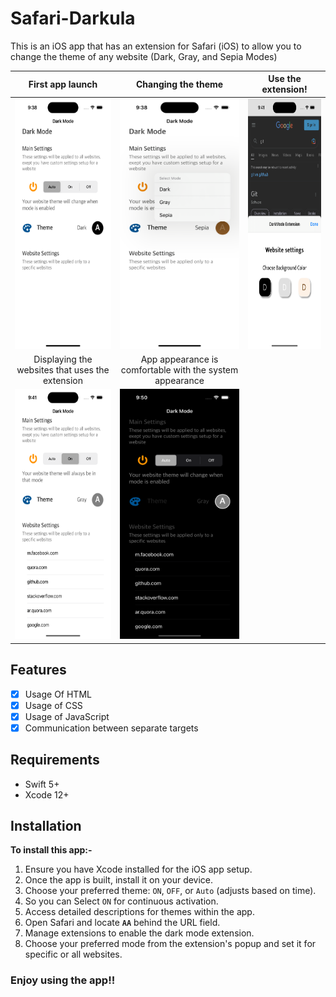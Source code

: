 # Safari-Darkula
This is an iOS app that has an extension for Safari (iOS) to allow you to change the theme of any website (Dark, Gray, and Sepia Modes)

First app launch                                       | Changing the theme                                     | Use the extension!
:-----------------------------------------------------:|:------------------------------------------------------:|:----------------------------------------------------------------:
<img alt="Image 1" src="images/1.png" width="200" height="400" /> | <img alt="Image 2" src="images/2.png" width="200" height="400" /> | <img alt="Image 3" src="images/3.png" width="200" height="400" />
Displaying the websites that uses the extension                   | App appearance is comfortable with the system appearance
<img alt="Image 4" src="images/4.png" width="200" height="400" /> | <img alt="Image 5" src="images/5.png" width="200" height="400" />


## Features
- [x] Usage Of HTML
- [x] Usage of CSS
- [x] Usage of JavaScript
- [x] Communication between separate targets

## Requirements
- Swift 5+
- Xcode 12+

## Installation
**To install this app:-**
1. Ensure you have Xcode installed for the iOS app setup.
2. Once the app is built, install it on your device.
3. Choose your preferred theme: `ON`, `OFF`, or `Auto` (adjusts based on time).
4. So you can Select `ON` for continuous activation.
5. Access detailed descriptions for themes within the app.
6. Open Safari and locate **`AA`** behind the URL field.
7. Manage extensions to enable the dark mode extension.
8. Choose your preferred mode from the extension's popup and set it for specific or all websites.

### Enjoy using the app!!
